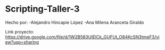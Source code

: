 # Scripting-Taller-3
 
Hecho por:
-Alejandro Hincapie López
-Ana Milena Aranceta Giraldo

Link proyecto: https://drive.google.com/file/d/1W2B583UIEICk_GUFUt_O84KcSN3tmeF3/view?usp=sharing
